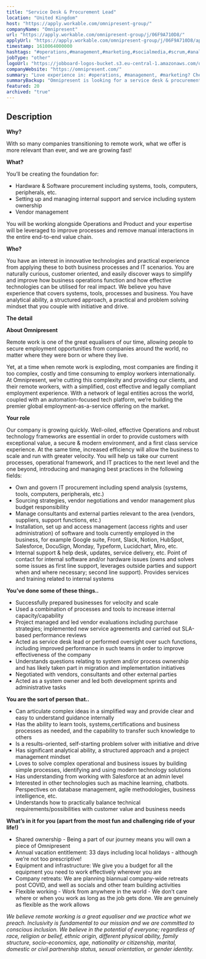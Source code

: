 ```yaml
---
title: "Service Desk & Procurement Lead"
location: "United Kingdom"
host: "https://apply.workable.com/omnipresent-group/"
companyName: "Omnipresent"
url: "https://apply.workable.com/omnipresent-group/j/06F9A710D8/"
applyUrl: "https://apply.workable.com/omnipresent-group/j/06F9A710D8/apply/"
timestamp: 1610064000000
hashtags: "#operations,#management,#marketing,#socialmedia,#scrum,#analysis"
jobType: "other"
logoUrl: "https://jobboard-logos-bucket.s3.eu-central-1.amazonaws.com/omnipresent"
companyWebsite: "https://omnipresent.com/"
summary: "Love experience in: #operations, #management, #marketing? Check out this job post!"
summaryBackup: "Omnipresent is looking for a service desk & procurement lead that has experience in: #operations, #management, #marketing."
featured: 20
archived: "true"
---
```


## Description

**Why?**

With so many companies transitioning to remote work, what we offer is more relevant than ever, and we are growing fast!

**What?**

You’ll be creating the foundation for:

*   Hardware & Software procurement including systems, tools, computers, peripherals, etc.
*   Setting up and managing internal support and service including system ownership
*   Vendor management

You will be working alongside Operations and Product and your expertise will be leveraged to improve processes and remove manual interactions in the entire end-to-end value chain.

**Who?**

You have an interest in innovative technologies and practical experience from applying these to both business processes and IT scenarios. You are naturally curious, customer oriented, and easily discover ways to simplify and improve how business operations function and how effective technologies can be utilised for real impact. We believe you have experience that covers systems, tools, processes and business. You have analytical ability, a structured approach, a practical and problem solving mindset that you couple with initiative and drive.

**The detail**

**About Omnipresent**

Remote work is one of the great equalisers of our time, allowing people to secure employment opportunities from companies around the world, no matter where they were born or where they live.

Yet, at a time when remote work is exploding, most companies are finding it too complex, costly and time consuming to employ workers internationally. At Omnipresent, we’re cutting this complexity and providing our clients, and their remote workers, with a simplified, cost effective and legally compliant employment experience. With a network of legal entities across the world, coupled with an automation-focused tech platform, we’re building the premier global employment-as-a-service offering on the market.

**Your role**

Our company is growing quickly. Well-oiled, effective Operations and robust technology frameworks are essential in order to provide customers with exceptional value, a secure & modern environment, and a first class service experience. At the same time, increased efficiency will allow the business to scale and run with greater velocity. You will help us take our current processes, operational framework, and IT practices to the next level and the one beyond, introducing and managing best practices in the following fields:

*   Own and govern IT procurement including spend analysis (systems, tools, computers, peripherals, etc.)
*   Sourcing strategies, vendor negotiations and vendor management plus budget responsibility
*   Manage consultants and external parties relevant to the area (vendors, suppliers, support functions, etc.)
*   Installation, set up and access management (access rights and user administration) of software and tools currently employed in the business, for example Google suite, Front, Slack, Notion, HubSpot, Salesforce, DocuSign, Monday, Typeform, Lucidchart, Miro, etc.
*   Internal support & help desk, updates, service delivery, etc. Point of contact for internal software and/or hardware issues (owns and solves some issues as first line support, leverages outside parties and support when and where necessary; second line support). Provides services and training related to internal systems

**You’ve done some of these things..**

*   Successfully prepared businesses for velocity and scale
*   Used a combination of processes and tools to increase internal capacity/capability
*   Project managed and led vendor evaluations including purchase strategies; implemented new service agreements and carried out SLA-based performance reviews
*   Acted as service desk lead or performed oversight over such functions, including improved performance in such teams in order to improve effectiveness of the company
*   Understands questions relating to system and/or process ownership and has likely taken part in migration and implementation initiatives
*   Negotiated with vendors, consultants and other external parties
*   Acted as a system owner and led both development sprints and administrative tasks

**You are the sort of person that..**

*   Can articulate complex ideas in a simplified way and provide clear and easy to understand guidance internally
*   Has the ability to learn tools, systems,certifications and business processes as needed, and the capability to transfer such knowledge to others
*   Is a results-oriented, self-starting problem solver with initiative and drive
*   Has significant analytical ability, a structured approach and a project management mindset
*   Loves to solve complex operational and business issues by building simple processes, identifying and using modern technology solutions
*   Has understanding from working with Salesforce at an admin level
*   Interested in other technologies such as machine learning, chatbots. Perspectives on database management, agile methodologies, business intelligence, etc.
*   Understands how to practically balance technical requirements/possibilities with customer value and business needs

**What’s in it for you (apart from the most fun and challenging ride of your life!)**

*   Shared ownership - Being a part of our journey means you will own a piece of Omnipresent
*   Annual vacation entitlement: 33 days including local holidays - although we’re not too prescriptive!
*   Equipment and infrastructure: We give you a budget for all the equipment you need to work effectively wherever you are
*   Company retreats: We are planning biannual company-wide retreats post COVID, and well as socials and other team building activities
*   Flexible working - Work from anywhere in the world - We don’t care where or when you work as long as the job gets done. We are genuinely as flexible as the work allows

_We believe remote working is a great equaliser and we practice what we preach. Inclusivity is fundamental to our mission and we are committed to conscious inclusion. We believe in the potential of everyone; regardless of race, religion or belief, ethnic origin, different physical ability, family structure, socio-economics, age, nationality or citizenship, marital, domestic or civil partnership status, sexual orientation, or gender identity._
